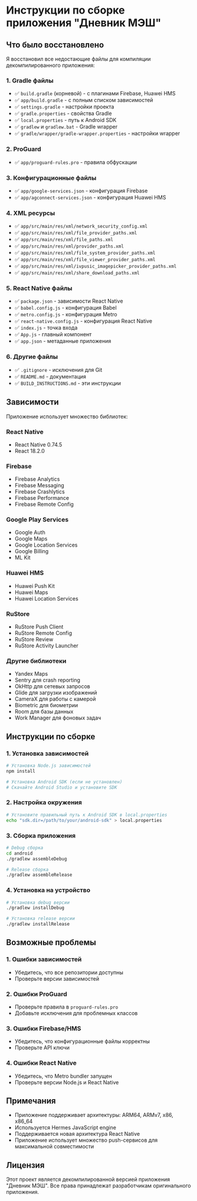 # Инструкции по сборке приложения "Дневник МЭШ"

## Что было восстановлено

Я восстановил все недостающие файлы для компиляции декомпилированного приложения:

### 1. Gradle файлы
- ✅ `build.gradle` (корневой) - с плагинами Firebase, Huawei HMS
- ✅ `app/build.gradle` - с полным списком зависимостей
- ✅ `settings.gradle` - настройки проекта
- ✅ `gradle.properties` - свойства Gradle
- ✅ `local.properties` - путь к Android SDK
- ✅ `gradlew` и `gradlew.bat` - Gradle wrapper
- ✅ `gradle/wrapper/gradle-wrapper.properties` - настройки wrapper

### 2. ProGuard
- ✅ `app/proguard-rules.pro` - правила обфускации

### 3. Конфигурационные файлы
- ✅ `app/google-services.json` - конфигурация Firebase
- ✅ `app/agconnect-services.json` - конфигурация Huawei HMS

### 4. XML ресурсы
- ✅ `app/src/main/res/xml/network_security_config.xml`
- ✅ `app/src/main/res/xml/file_provider_paths.xml`
- ✅ `app/src/main/res/xml/file_paths.xml`
- ✅ `app/src/main/res/xml/provider_paths.xml`
- ✅ `app/src/main/res/xml/file_system_provider_paths.xml`
- ✅ `app/src/main/res/xml/file_viewer_provider_paths.xml`
- ✅ `app/src/main/res/xml/ivpusic_imagepicker_provider_paths.xml`
- ✅ `app/src/main/res/xml/share_download_paths.xml`

### 5. React Native файлы
- ✅ `package.json` - зависимости React Native
- ✅ `babel.config.js` - конфигурация Babel
- ✅ `metro.config.js` - конфигурация Metro
- ✅ `react-native.config.js` - конфигурация React Native
- ✅ `index.js` - точка входа
- ✅ `App.js` - главный компонент
- ✅ `app.json` - метаданные приложения

### 6. Другие файлы
- ✅ `.gitignore` - исключения для Git
- ✅ `README.md` - документация
- ✅ `BUILD_INSTRUCTIONS.md` - эти инструкции

## Зависимости

Приложение использует множество библиотек:

### React Native
- React Native 0.74.5
- React 18.2.0

### Firebase
- Firebase Analytics
- Firebase Messaging
- Firebase Crashlytics
- Firebase Performance
- Firebase Remote Config

### Google Play Services
- Google Auth
- Google Maps
- Google Location Services
- Google Billing
- ML Kit

### Huawei HMS
- Huawei Push Kit
- Huawei Maps
- Huawei Location Services

### RuStore
- RuStore Push Client
- RuStore Remote Config
- RuStore Review
- RuStore Activity Launcher

### Другие библиотеки
- Yandex Maps
- Sentry для crash reporting
- OkHttp для сетевых запросов
- Glide для загрузки изображений
- CameraX для работы с камерой
- Biometric для биометрии
- Room для базы данных
- Work Manager для фоновых задач

## Инструкции по сборке

### 1. Установка зависимостей
```bash
# Установка Node.js зависимостей
npm install

# Установка Android SDK (если не установлен)
# Скачайте Android Studio и установите SDK
```

### 2. Настройка окружения
```bash
# Установите правильный путь к Android SDK в local.properties
echo "sdk.dir=/path/to/your/android-sdk" > local.properties
```

### 3. Сборка приложения
```bash
# Debug сборка
cd android
./gradlew assembleDebug

# Release сборка
./gradlew assembleRelease
```

### 4. Установка на устройство
```bash
# Установка debug версии
./gradlew installDebug

# Установка release версии
./gradlew installRelease
```

## Возможные проблемы

### 1. Ошибки зависимостей
- Убедитесь, что все репозитории доступны
- Проверьте версии зависимостей

### 2. Ошибки ProGuard
- Проверьте правила в `proguard-rules.pro`
- Добавьте исключения для проблемных классов

### 3. Ошибки Firebase/HMS
- Убедитесь, что конфигурационные файлы корректны
- Проверьте API ключи

### 4. Ошибки React Native
- Убедитесь, что Metro bundler запущен
- Проверьте версии Node.js и React Native

## Примечания

- Приложение поддерживает архитектуры: ARM64, ARMv7, x86, x86_64
- Используется Hermes JavaScript engine
- Поддерживается новая архитектура React Native
- Приложение использует множество push-сервисов для максимальной совместимости

## Лицензия

Этот проект является декомпилированной версией приложения "Дневник МЭШ". Все права принадлежат разработчикам оригинального приложения.